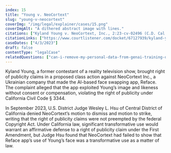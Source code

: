 ```yaml
---
index: 15
title: "Young v. NeoCortext"
slug: "young-v-neocortext"
coverImg: "/img/legal/explainer/cases/15.png"
coverImgAlt: "A dithered abstract image with lines."
citations: ["Kyland Young v. NeoCortext, Inc., 2:23-cv-02496 (C.D. Cal.)"]
citationLinks: ["https://www.courtlistener.com/docket/67127939/kyland-young-v-neocortext-inc/"]
caseDates: ["4/3/2023"]
draft: false 
contentType: "legalCase"
relatedQuestions: ["can-i-remove-my-personal-data-from-genai-training-datasets"]
---
```

Kyland Young, a former contestant of a reality television show, brought right of publicity claims in a proposed class action against NeoCortext Inc., a Ukrainian company that made the AI-based face swapping app, Reface. The complaint alleged that the app exploited Young’s image and likeness without consent or compensation, violating the right of publicity under California Civil Code § 3344.

In September 2023, U.S. District Judge Wesley L. Hsu of Central District of California denied NeoCortext’s motion to dismiss and motion to strike, writing that the right of publicity claims were not preempted by the federal Copyright Act. Under California law, significant transformative use would warrant an affirmative defense to a right of publicity claim under the First Amendment, but Judge Hsu found that NeoCortext had failed to show that Reface app’s use of Young’s face was a transformative use as a matter of law.

